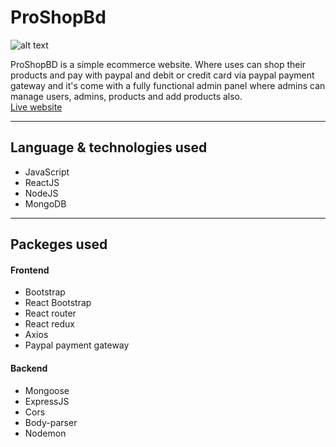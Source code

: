# **ProShopBd**

![alt text](https://www.dl.dropboxusercontent.com/s/bfgkyswcd156e4o/proshop.png?dl=0)

ProShopBD is a simple ecommerce website. Where uses can shop their products and pay with paypal and debit or credit card via paypal payment gateway and it's come with a fully functional admin panel where admins can manage users, admins, products and add products also.
<br />
[Live website](https://proshopbd.herokuapp.com)

---

## **Language & technologies used**
* JavaScript
* ReactJS
* NodeJS
* MongoDB

---

## **Packeges used**

#### Frontend
* Bootstrap
* React Bootstrap
* React router
* React redux
* Axios
* Paypal payment gateway

#### Backend
* Mongoose
* ExpressJS
* Cors
* Body-parser
* Nodemon
